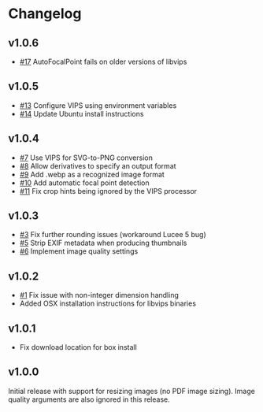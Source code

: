 # Changelog

## v1.0.6

* [#17](https://github.com/pixl8/preside-ext-vips/issues/17)  AutoFocalPoint fails on older versions of libvips

## v1.0.5

* [#13](https://github.com/pixl8/preside-ext-vips/issues/13) Configure VIPS using environment variables
* [#14](https://github.com/pixl8/preside-ext-vips/issues/14) Update Ubuntu install instructions

## v1.0.4

* [#7](https://github.com/pixl8/preside-ext-vips/issues/7) Use VIPS for SVG-to-PNG conversion
* [#8](https://github.com/pixl8/preside-ext-vips/issues/8) Allow derivatives to specify an output format
* [#9](https://github.com/pixl8/preside-ext-vips/issues/9) Add .webp as a recognized image format
* [#10](https://github.com/pixl8/preside-ext-vips/issues/10) Add automatic focal point detection
* [#11](https://github.com/pixl8/preside-ext-vips/issues/11) Fix crop hints being ignored by the VIPS processor

## v1.0.3

* [#3](https://github.com/pixl8/preside-ext-vips/issues/3) Fix further rounding issues (workaround Lucee 5 bug)
* [#5](https://github.com/pixl8/preside-ext-vips/issues/5) Strip EXIF metadata when producing thumbnails
* [#6](https://github.com/pixl8/preside-ext-vips/issues/6) Implement image quality settings

## v1.0.2

* [#1](https://github.com/pixl8/preside-ext-vips/issues/1) Fix issue with non-integer dimension handling
* Added OSX installation instructions for libvips binaries

## v1.0.1

* Fix download location for box install

## v1.0.0

Initial release with support for resizing images (no PDF image sizing). Image quality arguments are also ignored in this release.
